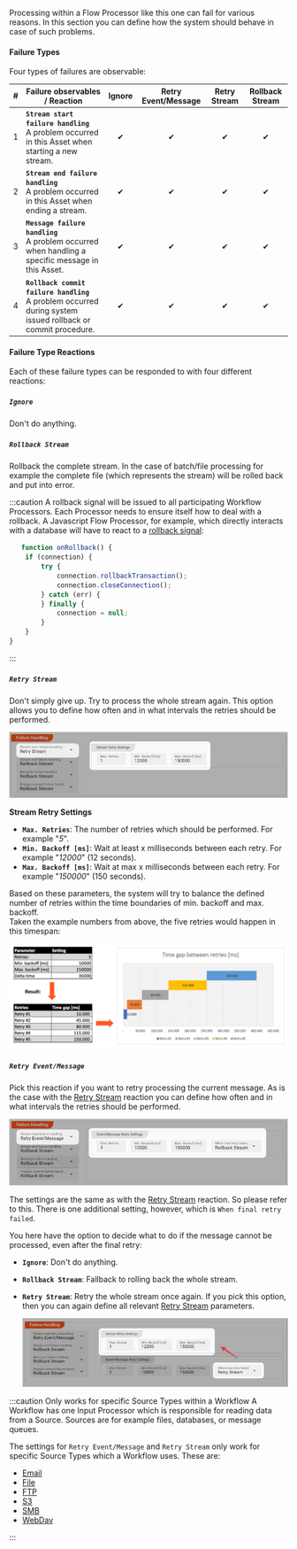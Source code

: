 Processing within a Flow Processor like this one can fail for various reasons.
In this section you can define how the system should behave in case of such problems.

#### Failure Types

Four types of failures are observable:

| # | Failure observables / Reaction                                                                                   | Ignore | Retry Event/Message | Retry Stream | Rollback Stream | 
|:--|------------------------------------------------------------------------------------------------------------------|:------:|:-------------------:|:------------:|:---------------:|
| 1 | **`Stream start failure handling`**<br/>A problem occurred in this Asset when starting a new stream.             |   ✔    |          ✔          |      ✔       |        ✔        |
| 2 | **`Stream end failure handling`**<br/>A problem occurred in this Asset when ending a stream.                     |   ✔    |          ✔          |      ✔       |        ✔        |
| 3 | **`Message failure handling`**<br/>A problem occurred when handling a specific message in this Asset.            |   ✔    |          ✔          |      ✔       |        ✔        |
| 4 | **`Rollback commit failure handling`**<br/>A problem occurred during system issued rollback or commit procedure. |   ✔    |          ✔          |      ✔       |        ✔        |

#### Failure Type Reactions

Each of these failure types can be responded to with four different reactions:

##### `Ignore`

Don't do anything.

##### `Rollback Stream`

Rollback the complete stream. In the case of batch/file processing for example the complete file (which represents the stream) will be rolled back and put into error.

:::caution
A rollback signal will be issued to all participating Workflow Processors.
Each Processor needs to ensure itself how to deal with a rollback.
A Javascript Flow Processor, for example, which directly interacts with a database will have to react to a [rollback signal](/docs/language-reference/javascript/API/classes/JavaScriptProcessor#onrollback):

```js title="Rollback example in Javascript"
   function onRollback() {
    if (connection) {
        try {
            connection.rollbackTransaction();
            connection.closeConnection();
        } catch (err) {
        } finally {
            connection = null;
        }
    }
}
```

:::

##### `Retry Stream`

Don't simply give up. Try to process the whole stream again.
This option allows you to define how often and in what intervals the retries should be performed.

![Failure Handling Retry Stream](._failure-handling-flow_images/fca3f27b.png)

**Stream Retry Settings**

* **`Max. Retries`**: The number of retries which should be performed. For example "_5_".
* **`Min. Backoff [ms]`**: Wait at least x milliseconds between each retry. For example "_12000_" (12 seconds).
* **`Max. Backoff [ms]`**: Wait at max x milliseconds between each retry. For example "_150000_" (150 seconds).

Based on these parameters, the system will try to balance the defined number of retries within the time boundaries of min. backoff and max. backoff.  
Taken the example numbers from above, the five retries would happen in this timespan:

![Failure Retry Stream Handling](._failure-handling-flow_images/dd9ce7d7.png)

##### `Retry Event/Message`

Pick this reaction if you want to retry processing the current message.
As is the case with the [Retry Stream](#retry-stream) reaction you can define how often and in what intervals the retries should be performed.

![Failure Retry Event/Message Handling](._failure-handling-flow_images/6b7e1e15.png)

The settings are the same as with the [Retry Stream](#retry-stream) reaction. So please refer to this.
There is one additional setting, however, which is `When final retry failed`.

You here have the option to decide what to do if the message cannot be processed, even after the final retry:

* **`Ignore`**: Don't do anything.
* **`Rollback Stream`**: Fallback to rolling back the whole stream.
* **`Retry Stream`**: Retry the whole stream once again.
  If you pick this option, then you can again define all relevant [Retry Stream](#retry-stream) parameters.

  ![Failure Retry Event/Message -> Retry Stream Handling](._failure-handling-flow_images/db677ef3.png)

:::caution Only works for specific Source Types within a Workflow
A Workflow has one Input Processor which is responsible for reading data from a Source.
Sources are for example files, databases, or message queues.

The settings for `Retry Event/Message` and `Retry Stream` only work for specific Source Types which a Workflow uses.
These are:
- [Email](/docs/assets/sources/asset-source-email)
- [File](/docs/assets/sources/asset-source-file)
- [FTP](/docs/assets/sources/asset-source-ftp)
- [S3](/docs/assets/sources/asset-source-s3)
- [SMB](/docs/assets/sources/asset-source-smb)
- [WebDav](/docs/assets/sources/asset-source-webdav)


:::

